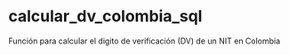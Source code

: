 # calcular_dv_colombia_sql
Función para calcular el digito de verificación (DV) de un NIT en Colombia 
